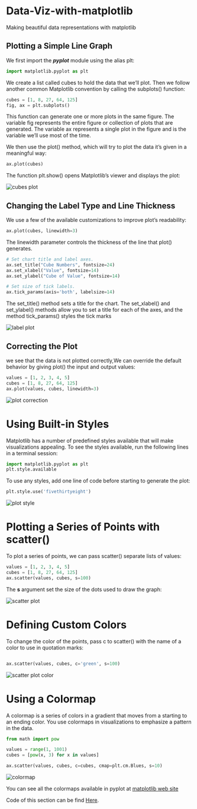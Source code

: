 # Data-Viz-with-matplotlib

Making beautiful data representations with matplotlib

## Plotting a Simple Line Graph

We first import the **_pyplot_** module using the alias plt:

```python
import matplotlib.pyplot as plt
```

We create a list called cubes to hold the data that we’ll plot. Then we follow another common Matplotlib convention by calling the subplots() function:

```python
cubes = [1, 8, 27, 64, 125]
fig, ax = plt.subplots()
```

This function can generate one or more plots in the same fig­ure.
The variable fig represents the entire figure or collection of plots that are generated. The variable ax represents a single plot in the figure and is the variable we’ll use most of the time.

We then use the plot() method, which will try to plot the data it’s given in a meaningful way:

```python
ax.plot(cubes)
```

The function plt.show() opens Matplotlib’s viewer and displays the plot:

![cubes plot](plots/cube_plot.png)

## Changing the Label Type and Line Thickness

We use a few of the available customizations to improve plot’s readability:

```python
ax.plot(cubes, linewidth=3)
```

The linewidth parameter controls the thickness of the line that plot() generates.

```python
# Set chart title and label axes.
ax.set_title("Cube Numbers", fontsize=24)
ax.set_xlabel("Value", fontsize=14)
ax.set_ylabel("Cube of Value", fontsize=14)

# Set size of tick labels.
ax.tick_params(axis='both', labelsize=14)

```

The set_title() method sets a title for the chart.
The set_xlabel() and set_ylabel() methods allow you to set a title for each of the axes, and the method tick_params() styles the tick marks

![label plot](plots/cube_label.png)

## Correcting the Plot

we see that the data is not plot­ted correctly,We can override the default behavior by giving plot() the input and output values:

```python
values = [1, 2, 3, 4, 5]
cubes = [1, 8, 27, 64, 125]
ax.plot(values, cubes, linewidth=3)
```

![plot correction](plots/plot_corrected.png)

# Using Built-in Styles

Matplotlib has a number of predefined styles available that will make visualizations appealing.
To see the styles available, run the following lines in a terminal session:

```python
import matplotlib.pyplot as plt
plt.style.available
```

To use any styles, add one line of code before starting to generate the plot:

```python
plt.style.use('fivethirtyeight')
```

![plot style](plots/plot_style.png)

# Plotting a Series of Points with scatter()

To plot a series of points, we can pass scatter() separate lists of values:

```python
values = [1, 2, 3, 4, 5]
cubes = [1, 8, 27, 64, 125]
ax.scatter(values, cubes, s=100)
```

The **s** argument set the size of the dots used to draw the graph:

![scatter plot](plots/scatter.png)

# Defining Custom Colors

To change the color of the points, pass c to scatter() with the name of a color to use in quotation marks:

```python

ax.scatter(values, cubes, c='green', s=100)
```

![scatter plot color](plots/plot_color.png)

# Using a Colormap

A colormap is a series of colors in a gradient that moves from a starting to an ending color. You use colormaps in visualizations to emphasize a pattern in the data.

```python
from math import pow

values = range(1, 1001)
cubes = [pow(x, 3) for x in values]

ax.scatter(values, cubes, c=cubes, cmap=plt.cm.Blues, s=10)
```

![colormap](plots/colormap.png)

You can see all the colormaps available in pyplot at [matplotlib web site][1]

Code of this section can be find [Here][2].

[1]: https://matplotlib.org/gallery/color/colormap_reference.html#sphx-glr-gallery-color-colormap-reference-py
[2]: mpl_cube.ipynb
